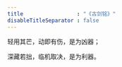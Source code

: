 ```yaml
---
title                 : "《古剑铭》"
disableTitleSeparator : false
---
```


轻用其芒，动即有伤，是为凶器；

深藏若拙，临机取决，是为利器。
